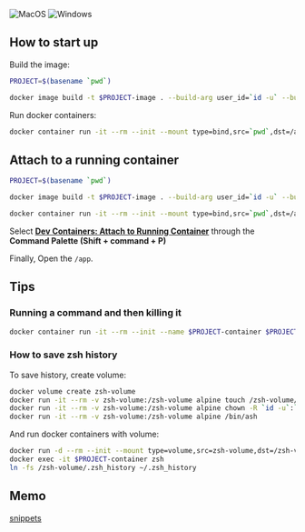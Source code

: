 ![MacOS](https://img.shields.io/badge/sonoma_14.2.1-support-success.svg?style=for-the-badge&logo=macOS)
![Windows](https://img.shields.io/badge/windows-nosupport-critical.svg?style=for-the-badge&logo=windows)

## How to start up

Build the image:

```sh
PROJECT=$(basename `pwd`)
```

```sh
docker image build -t $PROJECT-image . --build-arg user_id=`id -u` --build-arg group_id=`id -g` -f Dockerfile.development
```

Run docker containers:

```sh
docker container run -it --rm --init --mount type=bind,src=`pwd`,dst=/app --name $PROJECT-container $PROJECT-image /bin/zsh
```

## Attach to a running container

```sh
PROJECT=$(basename `pwd`)
```

```sh
docker image build -t $PROJECT-image . --build-arg user_id=`id -u` --build-arg group_id=`id -g`
```

```sh
docker container run -it --rm --init --mount type=bind,src=`pwd`,dst=/app --name $PROJECT-container $PROJECT-image /bin/zsh
```

Select **[Dev Containers: Attach to Running Container](https://code.visualstudio.com/docs/devcontainers/attach-container#_attach-to-a-docker-container)** through the **Command Palette (Shift + command + P)**

Finally, Open the `/app`.

## Tips

### Running a command and then killing it

```sh
docker container run -it --rm --init --name $PROJECT-container $PROJECT-image ls /
```

### How to save zsh history

To save history, create volume:

```sh
docker volume create zsh-volume
docker run -it --rm -v zsh-volume:/zsh-volume alpine touch /zsh-volume/.zsh_history
docker run -it --rm -v zsh-volume:/zsh-volume alpine chown -R `id -u`:`id -g` /zsh-volume
docker run -it --rm -v zsh-volume:/zsh-volume alpine /bin/ash
```

And run docker containers with volume:

```sh
docker run -d --rm --init --mount type=volume,src=zsh-volume,dst=/zsh-volume --name $PROJECT-container $PROJECT-image
docker exec -it $PROJECT-container zsh
ln -fs /zsh-volume/.zsh_history ~/.zsh_history
```

## Memo

[snippets](../../wiki/snippets)
